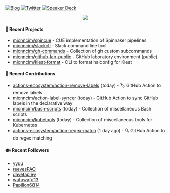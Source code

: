 [![Blog](https://img.shields.io/badge/Blog-0?style=flat-square&logo=gatsby&color=181717&logoColor=white)](https://micnncim.com)
[![Twitter](https://img.shields.io/badge/Twitter-0?style=flat-square&logo=twitter&color=1DA1F2&logoColor=white)](https://twitter.com/micnncim)
[![Speaker Deck](https://img.shields.io/badge/Speaker_Deck-0?style=flat-square&logo=speaker-deck&color=009287&logoColor=white)](https://speakerdeck.com/micnncim)

<p align="center">
<img src="https://github-readme-stats.vercel.app/api?username=micnncim&show_icons=true&count_private=true" />
</p>

#### 🍎 Recent Projects

- [micnncim/spincue](https://github.com/micnncim/spincue) - CUE implementation of Spinnaker pipelines
- [micnncim/slackctl](https://github.com/micnncim/slackctl) - Slack command line tool
- [micnncim/gh-commands](https://github.com/micnncim/gh-commands) - Collection of gh custom subcommands
- [micnncim/github-lab-public](https://github.com/micnncim/github-lab-public) - GitHub laboratory environment (public)
- [micnncim/kleat-format](https://github.com/micnncim/kleat-format) - CLI to format halconfig for Kleat

#### 🌱 Recent Contributions

- [actions-ecosystem/action-remove-labels](https://github.com/actions-ecosystem/action-remove-labels) (today) - 🏷️ GitHub Action to remove labels
- [micnncim/action-label-syncer](https://github.com/micnncim/action-label-syncer) (today) - GitHub Action to sync GitHub labels in the declarative way
- [micnncim/bash-scripts](https://github.com/micnncim/bash-scripts) (today) - Collection of miscellaneous Bash scripts
- [micnncim/kubetools](https://github.com/micnncim/kubetools) (today) - Collection of miscellaneous tools for Kubernetes
- [actions-ecosystem/action-regex-match](https://github.com/actions-ecosystem/action-regex-match) (1 day ago) - 🔍 GitHub Action to do regex matching

#### 👪  Recent Followers

- [yyuu](https://github.com/yyuu)
- [reevesPAC](https://github.com/reevesPAC)
- [davetapley](https://github.com/davetapley)
- [wafuwafu13](https://github.com/wafuwafu13)
- [Papillon6814](https://github.com/Papillon6814)
